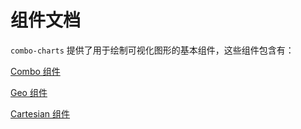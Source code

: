 # 组件文档

`combo-charts` 提供了用于绘制可视化图形的基本组件，这些组件包含有：

[Combo 组件](./combo/index.md)

[Geo 组件](./geo/index.md)

[Cartesian 组件](./cartesian/index.md)

